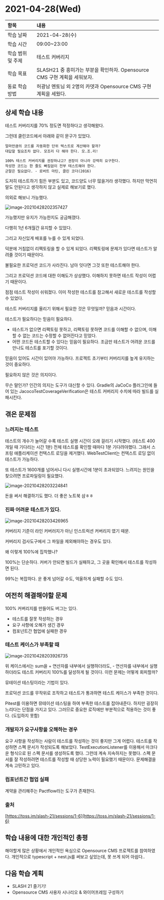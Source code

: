 # 2021-04-28\(Wed\)



| 항목 | 내용 |
| :--- | :--- |
| 학습 날짜 | 2021-04-28\(수\) |
| 학습 시간 | 09:00~23:00 |
| 학습 범위 및 주제 | 테스트 커버리지 |
| 학습 목표 | SLASH21 중 흥미가는 부분을 확인하자. Opensource CMS 구현 계획을 세워보자. |
| 동료 학습 방법 | 허광남 멘토님 외 2명의 카뎃과 Opensource CMS 구현 계획을 세웠다. |

## 상세 학습 내용

테스트 커버리지를 70% 정도면 적정하다고 생각해왔다.

그런데 클린코드에서 아래와 같이 문구가 있었다.

```text
얼마만큼의 코드를 자동화한 단위 텍스트로 계산해야 할까?
대답할 필요조차 없다. 모조리 다 해야 한다. 모.조.리!
​
100% 테스트 커버리지를 권장하냐고? 권장이 아니라 강력히 요구한다.
작성한 코드는 한 줄도 빠짐없이 전부 테스트해야 한다.
군말은 필요없다. - 로버트 마틴, 클린 코더(2016)
```

도저히 테스트하기 힘든 부분도 있고, 코드양도 너무 많을거라 생각했다. 하지만 막연히 말도 안된다고 생각하지 않고 실제로 해보기로 했다.

의외로 해보니 가능했다.

![image-20210428202357427](https://user-images.githubusercontent.com/54612343/116818989-0fedd680-aba9-11eb-95d1-08e0669d2ea9.png)

가능했지만 유지가 가능한지도 궁금해졌다.

다행히 1년 6개월간 유지할 수 있었다.

그리고 자신있게 배포를 누를 수 있게 되었다.

덕분에 거침없이 리팩토링을 할 수 있게 되었다. 리팩토링에 문제가 있다면 테스트가 알려줄 것이기 때문이다.

불필요한 프로덕션 코드가 사라진다. 남아 잇다면 그것 또한 테스트해야 한다.

그리고 프로덕션 코드에 대한 이해도가 상상했다. 이해하지 못하면 테스트 작성이 어렵기 때문이다.

점점 테스트 작성이 쉬워졌다. 이미 작성한 테스트를 참고해서 새로운 테스트를 작성할 수 있었다.

테스트 커버리지를 올리기 위해서 필요한 것은 무엇일까? 믿음과 시간이다.

테스트가 필요하다는 믿음이 필요하다.

* 테스트가 없으면 리팩토링 못하고, 리팩토링 못하면 코드를 이해할 수 없으며, 이해할 수 없는 코드는 수정할 수 없어진다고 믿었다.
* 어떤 코드든 테스트할 수 있다는 믿음이 필요하다. 조금만 테스트가 어려운 코드를 만나도 테스트를 포기할 것이다.

믿음이 있어도 시간이 있어야 가능하다. 프로젝트 초기부터 커버리지를 높게 유지하는 것이 중요하다.

필요하지 않은 것은 의지이다.

무슨 말인가? 인간의 의지는 도구가 대신할 수 있다. Gradle의 JaCoCo 플러그인에 들어 있는 JacocoTestCoverageVerification은 테스트 커버리지 수치에 따라 빌드를 실패시킨다.

## 겪은 문제점

### 느려지는 테스트

테스트의 개수가 늘어갈 수록 테스트 실행 시간이 오래 걸리기 시작했다. \(테스트 400개일 때 기다리는 시간 1분\) 전체 테스트를 확인할 때마다 1분 기다려야했다. 그래서 스프링 애플리케이션 컨텍스트 로딩을 제거했다. WebTestClient는 컨텍스트 로딩 없이 테스트가 가능하다.

또 테스트가 1600개를 넘어서니 다시 실행시간에 1분이 초과되었다. 느려지는 원인을 찾으려면 프로파일링이 필요했다.

![image-20210428203224841](https://user-images.githubusercontent.com/54612343/116819019-2dbb3b80-aba9-11eb-8129-9b428728cfaf.png)

돈을 써서 해결하기도 했다. 더 좋은 노트북 삼ㅎㅎ

### 진짜 어려운 테스트가 있다.

![image-20210428203426965](https://user-images.githubusercontent.com/54612343/116819066-56433580-aba9-11eb-81f5-e0501bc430ae.png)

커버리지 기준이 라인 커버러지가 아닌 인스트럭션 커버리지 였기 때문.

커버리지 검사도구에서 그 파일을 제외해야하는 경우도 있다.

왜 이렇게 100%에 집착했나?

100%는 단순하다. 커버가 안되면 빌드가 실패하고, 그 곳을 확인해서 테스트를 작성하면 된다.

99%는 복잡하다. 운 좋게 넘어갈 수도, 억울하게 실패할 수도 있다.

## 여전히 해결해야할 문제

100% 커버리지를 만들어도 버그는 있다.

* 테스트를 잘못 작성하는 경우
* 요구 사항에 오해가 생긴 경우
* 컴포넌트간 협업에 실패한 경우

### 테스트 케이스가 부족할 때

![image-20210428203926735](https://user-images.githubusercontent.com/54612343/116819079-60fdca80-aba9-11eb-89d2-85daf4ebb2cd.png)

위 케이스에서는 sum을 + 연산자를 내부에서 실행하더라도, - 연산자를 내부에서 실행하더라도 테스트 커버리지 100%를 달성하게 될 것이다. 이런 문제는 어떻게 회피할까?

뮤테이션 테스팅이라는 기법이 있다.

프로덕션 코드를 무작위로 조작하고 테스트가 통과하면 테스트 케이스가 부족한 것이다.

Pitest를 이용하면 뮤테이션 테스팅을 하여 부족한 테스트를 잡아내준다. 하지만 굉장히 느리다는 단점을 가지고 있다. 그러므로 중요한 로직에만 부분적으로 적용하는 것이 좋다. \(도입하지 못함\)

### 개발자가 요구사항을 오해하는 경우

요구 사항을 작성하는 사람이 테스트를 작성하는 것이 좋지만 그게 어렵다. 테스트를 작성하면 스펙 문서가 작성되도록 해보았다. TestExecutionListener를 이용해서 마크다운 형식으로 된 스펙 문서를 생성하도록 했다. 그런데 계속 지속하지는 못했다. 스펙 문서를 잘 작성하려면 테스트를 작성할 때 상당한 노력이 필요했기 때문이다. 문제해결을 계속 고민하고 있다.

### 컴포넌트간 협업 실패

계약을 관리해주는 Pactflow라는 도구가 존재한다.



### 출처

[https://toss.im/slash-21/sessions/1-6](https://toss.im/slash-21/sessions/1-6)

## 학습 내용에 대한 개인적인 총평

해야할게 많은 상황에서 개인적인 욕심으로 Opensource CMS 프로젝트를 참여하였다. 개인적으로 typescript + nest.js를 써보고 싶었는데, 못 쓰게 되어 아쉽다..

## 다음 학습 계획

* SLASH 21 즐기기!
* Opensource CMS 사용자 시나리오 & 와이어프레임 구성하기

